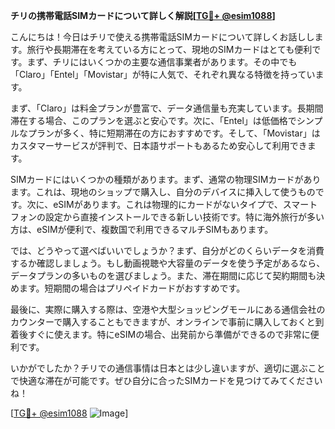 **チリの携帯電話SIMカードについて詳しく解説[[TG💪+ @esim1088](https://t.me/s/esim1088)]**

こんにちは！今日はチリで使える携帯電話SIMカードについて詳しくお話しします。旅行や長期滞在を考えている方にとって、現地のSIMカードはとても便利です。まず、チリにはいくつかの主要な通信事業者があります。その中でも「Claro」「Entel」「Movistar」が特に人気で、それぞれ異なる特徴を持っています。

まず、「Claro」は料金プランが豊富で、データ通信量も充実しています。長期間滞在する場合、このプランを選ぶと安心です。次に、「Entel」は低価格でシンプルなプランが多く、特に短期滞在の方におすすめです。そして、「Movistar」はカスタマーサービスが評判で、日本語サポートもあるため安心して利用できます。

SIMカードにはいくつかの種類があります。まず、通常の物理SIMカードがあります。これは、現地のショップで購入し、自分のデバイスに挿入して使うものです。次に、eSIMがあります。これは物理的にカードがないタイプで、スマートフォンの設定から直接インストールできる新しい技術です。特に海外旅行が多い方は、eSIMが便利で、複数国で利用できるマルチSIMもあります。

では、どうやって選べばいいでしょうか？まず、自分がどのくらいデータを消費するか確認しましょう。もし動画視聴や大容量のデータを使う予定があるなら、データプランの多いものを選びましょう。また、滞在期間に応じて契約期間も決めます。短期間の場合はプリペイドカードがおすすめです。

最後に、実際に購入する際は、空港や大型ショッピングモールにある通信会社のカウンターで購入することもできますが、オンラインで事前に購入しておくと到着後すぐに使えます。特にeSIMの場合、出発前から準備ができるので非常に便利です。

いかがでしたか？チリでの通信事情は日本とは少し違いますが、適切に選ぶことで快適な滞在が可能です。ぜひ自分に合ったSIMカードを見つけてみてくださいね！

[[TG💪+ @esim1088](https://t.me/s/esim1088) ![Image](https://i.postimg.cc/Y0z9fWf4/image.png)]